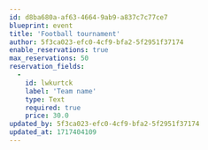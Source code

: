 ```yaml
---
id: d8ba680a-af63-4664-9ab9-a837c7c77ce7
blueprint: event
title: 'Football tournament'
author: 5f3ca023-efc0-4cf9-bfa2-5f2951f37174
enable_reservations: true
max_reservations: 50
reservation_fields:
  -
    id: lwkurtck
    label: 'Team name'
    type: Text
    required: true
    price: 30.0
updated_by: 5f3ca023-efc0-4cf9-bfa2-5f2951f37174
updated_at: 1717404109
---
```

